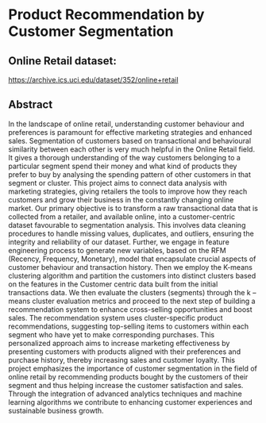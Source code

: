 # Product Recommendation by Customer Segmentation
## Online Retail dataset: 
https://archive.ics.uci.edu/dataset/352/online+retail
## Abstract
In the landscape of online retail, understanding customer behaviour and preferences is paramount for effective marketing strategies and enhanced sales. Segmentation of customers based on transactional and behavioural similarity between each other is very much helpful in the Online Retail field. It gives a thorough understanding of the way customers belonging to a particular segment spend their money and what kind of products they prefer to buy by analysing the spending pattern of other customers in that segment or cluster. This project aims to connect data analysis with marketing strategies, giving retailers the tools to improve how they reach customers and grow their business in the constantly changing online market. Our primary objective is to transform a raw transactional data that is collected from a retailer, and available online, into a customer-centric dataset favourable to segmentation analysis. This involves data cleaning procedures to handle missing values, duplicates, and outliers, ensuring the integrity and reliability of our dataset. Further, we engage in feature engineering process to generate new variables, based on the RFM (Recency, Frequency, Monetary), model that encapsulate crucial aspects of customer behaviour and transaction history. Then we employ the K-means clustering algorithm and partition the customers into distinct clusters based on the features in the Customer centric data built from the initial transactions data. We then evaluate the clusters (segments) through the k – means cluster evaluation metrics and proceed to the next step of building a recommendation system to enhance cross-selling opportunities and boost sales. The recommendation system uses cluster-specific product recommendations, suggesting top-selling items to customers within each segment who have yet to make corresponding purchases. This personalized approach aims to increase marketing effectiveness by presenting customers with products aligned with their preferences and purchase history, thereby increasing sales and customer loyalty. This project emphasizes the importance of customer segmentation in the field of online retail by recommending products bought by the customers of their segment and thus helping increase the customer satisfaction and sales. Through the integration of advanced analytics techniques and machine learning algorithms we contribute to enhancing customer experiences and sustainable business growth. 
